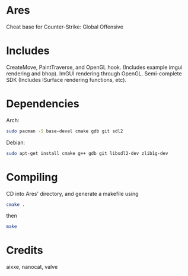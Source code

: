 # Ares

Cheat base for Counter-Strike: Global Offensive

# Includes

CreateMove, PaintTraverse, and OpenGL hook. (Includes example imgui rendering and bhop).
ImGUI rendering through OpenGL.
Semi-complete SDK (Includes ISurface rendering functions, etc).

# Dependencies

Arch:
```bash
sudo pacman -S base-devel cmake gdb git sdl2
```

Debian:
```bash
sudo apt-get install cmake g++ gdb git libsdl2-dev zlib1g-dev
```

# Compiling

CD into Ares' directory, and generate a makefile using
```bash
cmake .
```
then
```bash
make
```

# Credits
aixxe, nanocat, valve
